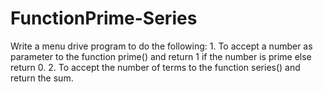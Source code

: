 # FunctionPrime-Series
Write a menu drive program to do the following: 1. To accept a number as parameter to the function prime() and return 1 if the number is prime else return 0. 2. To accept the number of terms to the function series() and return the sum.

